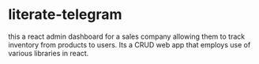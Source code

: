 # literate-telegram

this a react admin dashboard for a sales company allowing them to track inventory from products to users.
Its a CRUD web app that employs use of various libraries in react.
